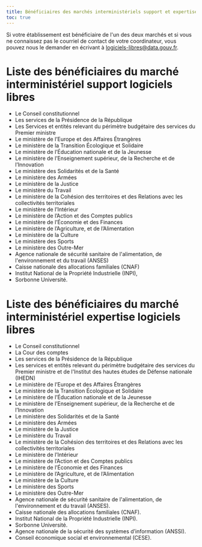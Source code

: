 ```yaml
---
title: Bénéficiaires des marchés interministériels support et expertise logiciels libres
toc: true
---
```


Si votre établissement est bénéficiaire de l'un des deux marchés et si
vous ne connaissez pas le courriel de contact de votre coordinateur,
vous pouvez nous le demander en écrivant à
[logiciels-libres@data.gouv.fr](mailto:logiciels-libres@data.gouv.fr).

# Liste des bénéficiaires du marché interministériel support logiciels libres
  
- Le Conseil constitutionnel
- Les services de la Présidence de la République
- Les Services et entités relevant du périmètre budgétaire des services du Premier ministre
- Le ministère de l’Europe et des Affaires Étrangères
- Le ministère de la Transition Écologique et Solidaire
- Le ministère de l’Éducation nationale et de la Jeunesse
- Le ministère de l’Enseignement supérieur, de la Recherche et de l’Innovation
- Le ministère des Solidarités et de la Santé
- Le ministère des Armées
- Le ministère de la Justice
- Le ministère du Travail
- Le ministère de la Cohésion des territoires et des Relations avec les collectivités territoriales
- Le ministère de l’Intérieur
- Le ministère de l’Action et des Comptes publics
- Le ministère de l’Économie et des Finances
- Le ministère de l’Agriculture, et de l’Alimentation
- Le ministère de la Culture
- Le ministère des Sports
- Le ministère des Outre-Mer
- Agence nationale de sécurité sanitaire de l'alimentation, de l'environnement et du travail (ANSES)
- Caisse nationale des allocations familiales (CNAF)
- Institut National de la Propriété Industrielle (INPI),
- Sorbonne Université.

# Liste des bénéficiaires du marché interministériel expertise logiciels libres

- Le Conseil constitutionnel
- La Cour des comptes
- Les services de la Présidence de la République
- Les services et entités relevant du périmètre budgétaire des services du Premier ministre et de l'Institut des hautes études de Défense nationale (IHEDN)
- Le ministère de l’Europe et des Affaires Étrangères
- Le ministère de la Transition Écologique et Solidaire
- Le ministère de l’Éducation nationale et de la Jeunesse
- Le ministère de l’Enseignement supérieur, de la Recherche et de l’Innovation
- Le ministère des Solidarités et de la Santé
- Le ministère des Armées
- Le ministère de la Justice
- Le ministère du Travail
- Le ministère de la Cohésion des territoires et des Relations avec les collectivités territoriales
- Le ministère de l’Intérieur
- Le ministère de l’Action et des Comptes publics
- Le ministère de l’Économie et des Finances
- Le ministère de l’Agriculture, et de l’Alimentation
- Le ministère de la Culture
- Le ministère des Sports
- Le ministère des Outre-Mer
- Agence nationale de sécurité sanitaire de l'alimentation, de l'environnement et du travail (ANSES).
- Caisse nationale des allocations familiales (CNAF).
- Institut National de la Propriété Industrielle (INPI).
- Sorbonne Université.
- Agence nationale de la sécurité des systèmes d’information (ANSSI).
- Conseil économique social et environnemental (CESE).


